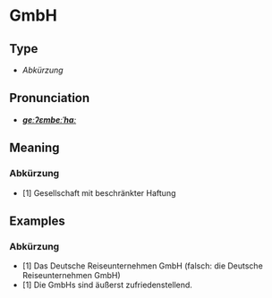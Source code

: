 # GmbH
## Type
- _Abkürzung_
## Pronunciation
- **_[ɡeːʔɛmbeːˈhaː](https://commons.wikimedia.org/wiki/File:De-GmbH.ogg)_**
## Meaning
### Abkürzung
- [1] Gesellschaft mit beschränkter Haftung
## Examples
### Abkürzung
- [1] Das Deutsche Reiseunternehmen GmbH (falsch: die Deutsche Reiseunternehmen GmbH)
- [1] Die GmbHs sind äußerst zufriedenstellend.
